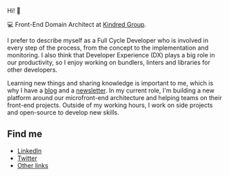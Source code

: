 Hi! :wave:

💻 Front-End Domain Architect at [Kindred Group](https://www.kindredgroup.com/).

I prefer to describe myself as a Full Cycle Developer who is involved in every step of the process, from the concept to the implementation and monitoring.
I also think that Developer Experience (DX) plays a big role in our productivity, so I enjoy working on bundlers, linters and libraries for other developers.

Learning new things and sharing knowledge is important to me, which is why I have a [blog](https://arthurdenner.hashnode.dev/) and a [newsletter](https://buttondown.email/arthurdenner).
In my current role, I'm building a new platform around our microfront-end architecture and helping teams on their front-end projects.
Outside of my working hours, I work on side projects and open-source to develop new skills.

## Find me

- [LinkedIn](https://www.linkedin.com/in/arthurdenner)
- [Twitter](https://twitter.com/_arthurdenner)
- [Other links](https://linktr.ee/arthurdenner)
